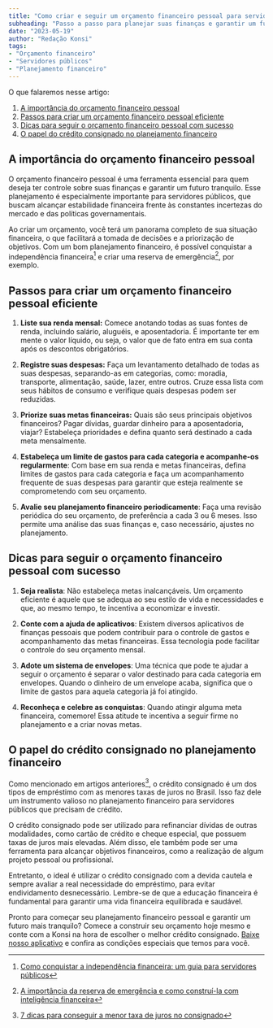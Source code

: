 ```yaml
---
title: "Como criar e seguir um orçamento financeiro pessoal para servidores públicos"
subheading: "Passo a passo para planejar suas finanças e garantir um futuro tranquilo"
date: "2023-05-19"
author: "Redação Konsi"
tags:
- "Orçamento financeiro"
- "Servidores públicos"
- "Planejamento financeiro"
---
```


O que falaremos nesse artigo:
1. [A importância do orçamento financeiro pessoal](#importância-orçamento)
2. [Passos para criar um orçamento financeiro pessoal eficiente](#criar-orçamento)
3. [Dicas para seguir o orçamento financeiro pessoal com sucesso](#seguir-orçamento)
4. [O papel do crédito consignado no planejamento financeiro](#crédito-consignado)

<a name="importância-orçamento"></a>
## A importância do orçamento financeiro pessoal

O orçamento financeiro pessoal é uma ferramenta essencial para quem deseja ter controle sobre suas finanças e garantir um futuro tranquilo. Esse planejamento é especialmente importante para servidores públicos, que buscam alcançar estabilidade financeira frente às constantes incertezas do mercado e das políticas governamentais.

Ao criar um orçamento, você terá um panorama completo de sua situação financeira, o que facilitará a tomada de decisões e a priorização de objetivos. Com um bom planejamento financeiro, é possível conquistar a independência financeira[^1^] e criar uma reserva de emergência[^2^], por exemplo.

<a name="criar-orçamento"></a>
## Passos para criar um orçamento financeiro pessoal eficiente

1. **Liste sua renda mensal:** Comece anotando todas as suas fontes de renda, incluindo salário, aluguéis, e aposentadoria. É importante ter em mente o valor líquido, ou seja, o valor que de fato entra em sua conta após os descontos obrigatórios.

2. **Registre suas despesas:** Faça um levantamento detalhado de todas as suas despesas, separando-as em categorias, como: moradia, transporte, alimentação, saúde, lazer, entre outros. Cruze essa lista com seus hábitos de consumo e verifique quais despesas podem ser reduzidas.

3. **Priorize suas metas financeiras:** Quais são seus principais objetivos financeiros? Pagar dívidas, guardar dinheiro para a aposentadoria, viajar? Estabeleça prioridades e defina quanto será destinado a cada meta mensalmente.

4. **Estabeleça um limite de gastos para cada categoria e acompanhe-os regularmente**: Com base em sua renda e metas financeiras, defina limites de gastos para cada categoria e faça um acompanhamento frequente de suas despesas para garantir que esteja realmente se comprometendo com seu orçamento.

5. **Avalie seu planejamento financeiro periodicamente**: Faça uma revisão periódica do seu orçamento, de preferência a cada 3 ou 6 meses. Isso permite uma análise das suas finanças e, caso necessário, ajustes no planejamento.

<a name="seguir-orçamento"></a>
## Dicas para seguir o orçamento financeiro pessoal com sucesso

1. **Seja realista**: Não estabeleça metas inalcançáveis. Um orçamento eficiente é aquele que se adequa ao seu estilo de vida e necessidades e que, ao mesmo tempo, te incentiva a economizar e investir.

2. **Conte com a ajuda de aplicativos**: Existem diversos aplicativos de finanças pessoais que podem contribuir para o controle de gastos e acompanhamento das metas financeiras. Essa tecnologia pode facilitar o controle do seu orçamento mensal.

3. **Adote um sistema de envelopes**: Uma técnica que pode te ajudar a seguir o orçamento é separar o valor destinado para cada categoria em envelopes. Quando o dinheiro de um envelope acaba, significa que o limite de gastos para aquela categoria já foi atingido.

4. **Reconheça e celebre as conquistas**: Quando atingir alguma meta financeira, comemore! Essa atitude te incentiva a seguir firme no planejamento e a criar novas metas.

<a name="crédito-consignado"></a>
## O papel do crédito consignado no planejamento financeiro

Como mencionado em artigos anteriores[^3^], o crédito consignado é um dos tipos de empréstimo com as menores taxas de juros no Brasil. Isso faz dele um instrumento valioso no planejamento financeiro para servidores públicos que precisam de crédito.

O crédito consignado pode ser utilizado para refinanciar dívidas de outras modalidades, como cartão de crédito e cheque especial, que possuem taxas de juros mais elevadas. Além disso, ele também pode ser uma ferramenta para alcançar objetivos financeiros, como a realização de algum projeto pessoal ou profissional.

Entretanto, o ideal é utilizar o crédito consignado com a devida cautela e sempre avaliar a real necessidade do empréstimo, para evitar endividamento desnecessário. Lembre-se de que a educação financeira é fundamental para garantir uma vida financeira equilibrada e saudável.

Pronto para começar seu planejamento financeiro pessoal e garantir um futuro mais tranquilo? Comece a construir seu orçamento hoje mesmo e conte com a Konsi na hora de escolher o melhor crédito consignado. [Baixe nosso aplicativo](https://www.konsi.com.br/download) e confira as condições especiais que temos para você.

[^1^]: [Como conquistar a independência financeira: um guia para servidores públicos](konsi.com.br/blog/como-conquistar-a-independncia-financeira-um-guia-para-servidores-pblicos)

[^2^]: [A importância da reserva de emergência e como construí-la com inteligência financeira](konsi.com.br/blog/a-importncia-da-reserva-de-emergncia-e-como-constru-la-com-inteligncia-financeira)

[^3^]: [7 dicas para conseguir a menor taxa de juros no consignado](konsi.com.br/blog/7-dicas-para-conseguir-a-menor-taxa-de-juros-no-consignado)